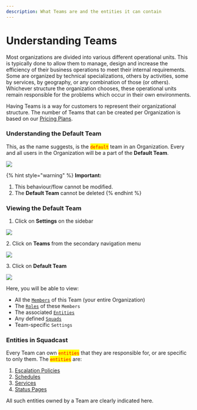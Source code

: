 ```yaml
---
description: What Teams are and the entities it can contain
---
```


# Understanding Teams

Most organizations are divided into various different operational units. This is typically done to allow them to manage, design and increase the efficiency of their business operations to meet their internal requirements. Some are organized by technical specializations, others by activities, some by services, by geography, or any combination of those (or others). Whichever structure the organization chooses, these operational units remain responsible for the problems which occur in their own environments.

Having Teams is a way for customers to represent their organizational structure. The number of Teams that can be created per Organization is based on our [Pricing Plans](https://squadcast.com/pricing).

### Understanding the Default Team <a href="#understanding-the-default-team" id="understanding-the-default-team"></a>

This, as the name suggests, is the <mark style="color:red;">`default`</mark> team in an Organization. Every and all users in the Organization will be a part of the **Default Team**.

![](../../.gitbook/assets/understanding\_teams\_1.png)

{% hint style="warning" %}
**Important:**

1. This behaviour/flow cannot be modified.
2. The **Default Team** cannot be deleted
{% endhint %}

### Viewing the Default Team <a href="#viewing-the-default-team" id="viewing-the-default-team"></a>

1. Click on **Settings** on the sidebar

![](<../../.gitbook/assets/add\_and\_delete\_users\_1 (1) (1) (1) (8).png>)

2\. Click on **Teams** from the secondary navigation menu

![](<../../.gitbook/assets/add\_and\_delete\_teams\_1 (3) (1) (1).png>)

3\. Click on **Default Team**

![](../../.gitbook/assets/understanding\_teams\_2.png)

Here, you will be able to view:

* All the [`Members`](https://support.squadcast.com/docs/add-and-delete-users) of this Team (your entire Organization)
* The [`Roles`](https://support.squadcast.com/docs/user-permissions-access-controls) of these `Members`
* The associated [`Entities`](broken-reference/)
* Any defined [`Squads`](https://support.squadcast.com/docs/squads)
* Team-specific `Settings`

### Entities in Squadcast <a href="#entities-in-squadcast" id="entities-in-squadcast"></a>

Every Team can own <mark style="color:red;">`entities`</mark> that they are responsible for, or are specific to only them. The <mark style="color:red;">`entities`</mark> are:

1. [Escalation Policies](https://support.squadcast.com/docs/escalation-policies)
2. [Schedules](https://support.squadcast.com/docs/schedules)
3. [Services](https://support.squadcast.com/docs/adding-a-service-1)
4. [Status Pages](https://support.squadcast.com/docs/statuspage)

All such entities owned by a Team are clearly indicated here.
